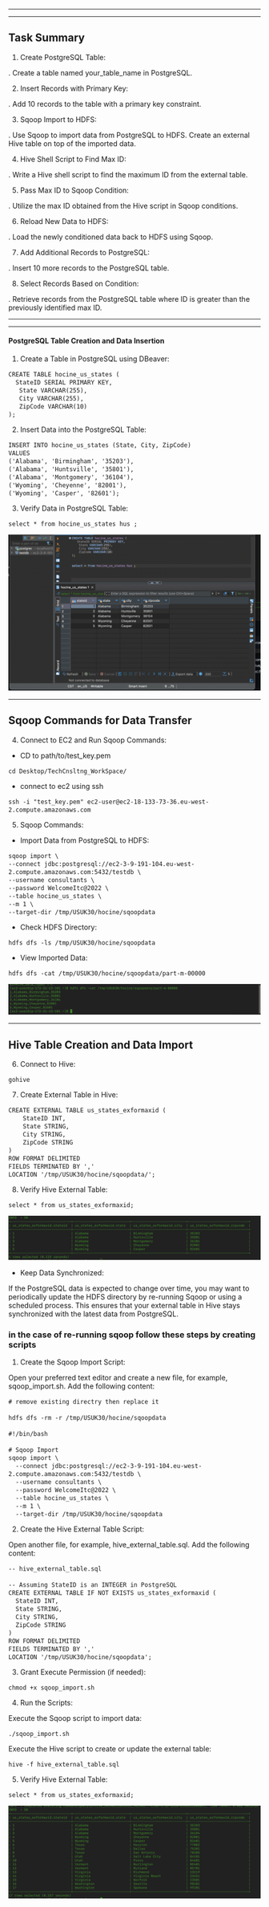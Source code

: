 ----------------------------
----------------------------

## Task Summary
1. Create PostgreSQL Table:

. Create a table named your_table_name in PostgreSQL.

2. Insert Records with Primary Key:

. Add 10 records to the table with a primary key constraint.

3. Sqoop Import to HDFS:

. Use Sqoop to import data from PostgreSQL to HDFS.
Create an external Hive table on top of the imported data.

4. Hive Shell Script to Find Max ID:

. Write a Hive shell script to find the maximum ID from the external table.

5. Pass Max ID to Sqoop Condition:

. Utilize the max ID obtained from the Hive script in Sqoop conditions.

6. Reload New Data to HDFS:

. Load the newly conditioned data back to HDFS using Sqoop.

7. Add Additional Records to PostgreSQL:

. Insert 10 more records to the PostgreSQL table.

8. Select Records Based on Condition:

. Retrieve records from the PostgreSQL table where ID is greater than the previously identified max ID.

-----------------------------
-----------------------------





#### PostgreSQL Table Creation and Data Insertion
1. Create a Table in PostgreSQL using DBeaver:

```
CREATE TABLE hocine_us_states (
  StateID SERIAL PRIMARY KEY,
   State VARCHAR(255),
   City VARCHAR(255),
   ZipCode VARCHAR(10)
);
```

2. Insert Data into the PostgreSQL Table:
```
INSERT INTO hocine_us_states (State, City, ZipCode)
VALUES
('Alabama', 'Birmingham', '35203'),
('Alabama', 'Huntsville', '35801'),
('Alabama', 'Montgomery', '36104'),
('Wyoming', 'Cheyenne', '82001'),
('Wyoming', 'Casper', '82601');
```
3. Verify Data in PostgreSQL Table:

```
select * from hocine_us_states hus ;
```
![Alt Text](/sqoop/png/db.png)

------------

## Sqoop Commands for Data Transfer
4. Connect to EC2 and Run Sqoop Commands:

- CD to path/to/test_key.pem

```
cd Desktop/TechCnsltng_WorkSpace/
```

- connect to ec2 using ssh

```
ssh -i "test_key.pem" ec2-user@ec2-18-133-73-36.eu-west-2.compute.amazonaws.com
```

5. Sqoop Commands:

- Import Data from PostgreSQL to HDFS:
```
sqoop import \
--connect jdbc:postgresql://ec2-3-9-191-104.eu-west-2.compute.amazonaws.com:5432/testdb \
--username consultants \
--password WelcomeItc@2022 \
--table hocine_us_states \
--m 1 \
--target-dir /tmp/USUK30/hocine/sqoopdata

```
-  Check HDFS Directory:
```
hdfs dfs -ls /tmp/USUK30/hocine/sqoopdata
```
-  View Imported Data:
```
hdfs dfs -cat /tmp/USUK30/hocine/sqoopdata/part-m-00000
```
![Alt Text](/sqoop/png/sqoop_data.png)

------------

## Hive Table Creation and Data Import

6. Connect to Hive:

```
gohive
```
7. Create External Table in Hive:

```
CREATE EXTERNAL TABLE us_states_exformaxid (
    StateID INT,
    State STRING,
    City STRING,
    ZipCode STRING
)
ROW FORMAT DELIMITED
FIELDS TERMINATED BY ','
LOCATION '/tmp/USUK30/hocine/sqoopdata/';
```


8. Verify Hive External Table:

```
select * from us_states_exformaxid;
```

![Alt Text](/sqoop/png/external_table_for_maxid.png)


- Keep Data Synchronized:

If the PostgreSQL data is expected to change over time, you may want to periodically update the HDFS directory by re-running Sqoop or using a scheduled process. This ensures that your external table in Hive stays synchronized with the latest data from PostgreSQL.

### in the case of re-running sqoop follow these steps by creating scripts 

1. Create the Sqoop Import Script:

Open your preferred text editor and create a new file, for example, sqoop_import.sh. Add the following content:

```
# remove existing directry then replace it

hdfs dfs -rm -r /tmp/USUK30/hocine/sqoopdata

#!/bin/bash

# Sqoop Import
sqoop import \
  --connect jdbc:postgresql://ec2-3-9-191-104.eu-west-2.compute.amazonaws.com:5432/testdb \
  --username consultants \
  --password WelcomeItc@2022 \
  --table hocine_us_states \
  --m 1 \
  --target-dir /tmp/USUK30/hocine/sqoopdata

```

2. Create the Hive External Table Script:

Open another file, for example, hive_external_table.sql. Add the following content:

```
-- hive_external_table.sql

-- Assuming StateID is an INTEGER in PostgreSQL
CREATE EXTERNAL TABLE IF NOT EXISTS us_states_exformaxid (
  StateID INT,
  State STRING,
  City STRING,
  ZipCode STRING
)
ROW FORMAT DELIMITED
FIELDS TERMINATED BY ','
LOCATION '/tmp/USUK30/hocine/sqoopdata';

```
3. Grant Execute Permission (if needed):

```
chmod +x sqoop_import.sh

```
4. Run the Scripts:

Execute the Sqoop script to import data:
```
./sqoop_import.sh
```

Execute the Hive script to create or update the external table:
```
hive -f hive_external_table.sql
```

5. Verify Hive External Table:

```
select * from us_states_exformaxid;
```

![Alt Text](/sqoop/png/new_external_table_for_maxid.png)

